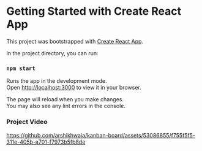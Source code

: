 # Getting Started with Create React App

This project was bootstrapped with [Create React App](https://github.com/facebook/create-react-app).

In the project directory, you can run:

### `npm start`

Runs the app in the development mode.\
Open [http://localhost:3000](http://localhost:3000) to view it in your browser.

The page will reload when you make changes.\
You may also see any lint errors in the console.

### Project Video

https://github.com/arshikhwaja/kanban-board/assets/53086855/f755f5f5-311e-405b-a701-f7973b5fb8de
